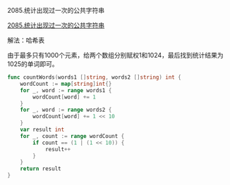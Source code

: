2085.统计出现过一次的公共字符串

[2085.统计出现过一次的公共字符串](https://leetcode.cn/problems/count-common-words-with-one-occurrence/)



解法：哈希表

由于最多只有1000个元素，给两个数组分别赋权1和1024，最后找到统计结果为1025的单词即可。



```go
func countWords(words1 []string, words2 []string) int {
	wordCount := map[string]int{}
	for _, word := range words1 {
		wordCount[word] += 1
	}
	for _, word := range words2 {
		wordCount[word] += 1 << 10
	}
	var result int
	for _, count := range wordCount {
		if count == (1 | (1 << 10)) {
			result++
		}
	}
	return result
}

```
